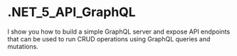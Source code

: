 # .NET_5_API_GraphQL
I show you how to build a simple GraphQL server and expose API endpoints that can be used to run CRUD operations using GraphQL queries and mutations.
